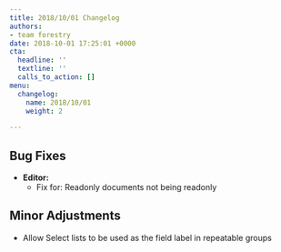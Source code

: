```yaml
---
title: 2018/10/01 Changelog
authors:
- team forestry
date: 2018-10-01 17:25:01 +0000
cta:
  headline: ''
  textline: ''
  calls_to_action: []
menu:
  changelog:
    name: 2018/10/01
    weight: 2

---
```

## Bug Fixes

* **Editor:**
  * Fix for: Readonly documents not being readonly

## Minor Adjustments

* Allow Select lists to be used as the field label in repeatable groups